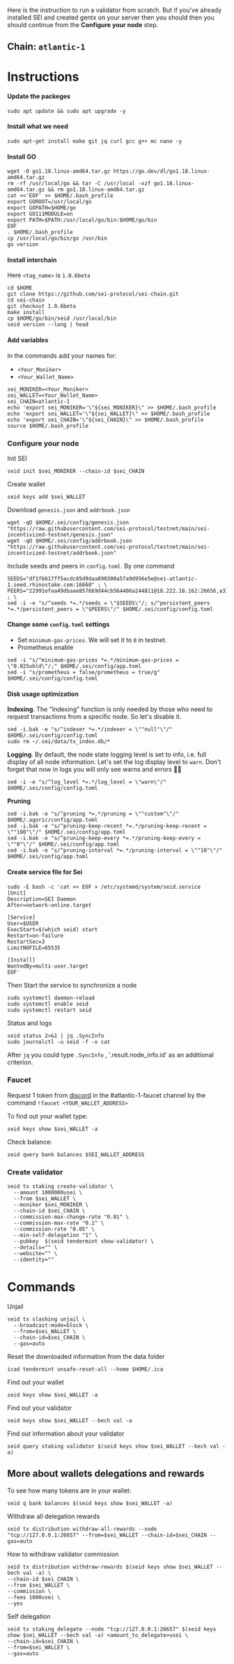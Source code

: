 Here is the instruction to run a validator from scratch. But if you've already installed SEI and created gentx on your server then you should then you should continue from the **Configure your node** step.
## Chain: `atlantic-1`
# Instructions
#### Update the packeges
```
sudo apt update && sudo apt upgrade -y
```
#### Install what we need
```
sudo apt-get install make git jq curl gcc g++ mc nano -y
```
#### Install GO
```
wget -O go1.18.linux-amd64.tar.gz https://go.dev/dl/go1.18.linux-amd64.tar.gz
rm -rf /usr/local/go && tar -C /usr/local -xzf go1.18.linux-amd64.tar.gz && rm go1.18.linux-amd64.tar.gz
cat <<'EOF' >> $HOME/.bash_profile
export GOROOT=/usr/local/go
export GOPATH=$HOME/go
export GO111MODULE=on
export PATH=$PATH:/usr/local/go/bin:$HOME/go/bin
EOF
. $HOME/.bash_profile
cp /usr/local/go/bin/go /usr/bin
go version
```
#### Install **interchain**
Here `<tag_name>` is `1.0.6beta`
```
cd $HOME
git clone https://github.com/sei-protocol/sei-chain.git
cd sei-chain
git checkout 1.0.6beta
make install
cp $HOME/go/bin/seid /usr/local/bin
seid version --long | head
```
#### Add variables
In the commands add your names for:
- `<Your_Moniker>`
- `<Your_Wallet_Name>`
```
sei_MONIKER=<Your_Moniker>
sei_WALLET=<Your_Wallet_Name>
sei_CHAIN=atlantic-1
echo 'export sei_MONIKER='\"${sei_MONIKER}\" >> $HOME/.bash_profile
echo 'export sei_WALLET='\"${sei_WALLET}\" >> $HOME/.bash_profile
echo 'export sei_CHAIN='\"${sei_CHAIN}\" >> $HOME/.bash_profile
source $HOME/.bash_profile
```
### Configure your node
Init SEI
```
seid init $sei_MONIKER --chain-id $sei_CHAIN
```
Create wallet
```
seid keys add $sei_WALLET
```
Download `genesis.json` and `addrbook.json`
```
wget -qO $HOME/.sei/config/genesis.json "https://raw.githubusercontent.com/sei-protocol/testnet/main/sei-incentivized-testnet/genesis.json"
wget -qO $HOME/.sei/config/addrbook.json "https://raw.githubusercontent.com/sei-protocol/testnet/main/sei-incentivized-testnet/addrbook.json"
```
Include seeds and peers in `config.toml`. By one command
```
SEEDS="df1f6617ff5acdc85d9daa890300a57a9d956e5e@sei-atlantic-1.seed.rhinostake.com:16660" ; \
PEERS="22991efaa49dbaae857669d44cb564406a244811@18.222.18.162:26656,a37d65086e78865929ccb7388146fb93664223f7@18.144.13.149:26656,873a358b46b07c0c7c0280397a5ad27954a10633@141.95.175.196:26656,e66f9a9cab4428bfa3a7f32abbedbc684e734a48@185.193.17.129:12656,16225e262a0d38fe73073ab199f583e4a607e471@135.181.59.162:19656,2efd524f097b3fef2d26d0031fda21a72a51a765@38.242.213.174:12656,3b5ae3a1691d4ed24e67d7fe1499bc081c3ad8b0@65.108.131.189:20956,ad6d30dc6805df4f48b49d9013bbb921a5713fa6@20.211.82.153:26656,4e53c634e89f7b7ecff98e0d64a684269403dd78@38.242.235.141:26656,da5f6fcd1cd2ba8c7de8a06fb3ab56ab6a8157cf@38.242.235.142:26656,89e7d8c9eefc1c9a9b3e1faff31c67e0674f9c08@165.227.11.230:26656,94b6fa7ae5554c22e81a81e4a0928c48e41801d8@88.99.3.158:10956,b95aa07e60928fbc5ba7da9b6fe8c51798bd40be@51.250.6.195:26656,94b72206c0b0007494e20e2f9b958cd57e970d48@209.145.50.102:26656,94cf3893ded18bc6e3991d5add88449cd3f6c297@65.108.230.75:26656,82de728de0d663c03a820e570b94adac19c09adf@5.9.80.215:26656,5e1f8ccfa64dfd1c17e3fdac0dbf50f5fcc1acc3@209.126.7.113:26656,6a5113e8412f68bbeab733bb1297a0a38f884f7c@162.55.80.116:26656,7c95b2eec599369bebb8281b960589dc2857548a@164.215.102.44:26656,4bf8aa7b80f4db8a6f2abf5d757c9cab5d3f4d85@188.40.98.169:26656,9e38cf7ccb898632482a09b26ecba3f7e1a9e300@51.75.135.46:26656,641eea8d26c4b3b479b95a2cb4bd04712f3eda29@135.181.249.71:12656,8625abf6079da0e3326b0ad74c9c0e263af39654@137.184.44.146:12656,11c84300b4417af7e6c081f413003176b33b3877@51.75.135.47:26656,8a349512cf1ce179a126cb8762aea955ca1a261f@195.201.243.40:26651,6c27c768936ff8eebde94fe898b54df71f936e48@47.156.153.124:56656,7f037abdf485d02b95e50e9ba481166ddd6d6cae@185.144.99.65:26656,90916e0b118f2c00e90a40a0180b275261b547f2@65.108.72.121:26656,02be57dc6d6491bf272b823afb81f24d61243e1e@141.94.139.233:26656,ed3ec09ab24b8fcf0a36bc80de4b97f1e379d346@38.242.206.198:26656,7caa7add8d8a279e2da67a72700ab2d4540fbc08@34.97.43.89:12656,cce4c3526409ec516107db695233f9b047d52bf6@128.199.59.125:36376,3f6e68bd476a7cd3f491105da50306f8ebb74643@65.21.143.79:21156" ; \
sed -i -e "s/^seeds *=.*/seeds = \"$SEEDS\"/; s/^persistent_peers *=.*/persistent_peers = \"$PEERS\"/" $HOME/.sei/config/config.toml
```
#### Change some `config.toml` settings
- Set `minimum-gas-prices`. We will set it to `0` in testnet.
- Prometheus enable
```
sed -i "s/^minimum-gas-prices *=.*/minimum-gas-prices = \"0.025ubld\"/;" $HOME/.sei/config/app.toml
sed -i "s/prometheus = false/prometheus = true/g" $HOME/.sei/config/config.toml
```
#### Disk usage optimization
**Indexing**. The "Indexing" function is only needed by those who need to request transactions from a specific node. So let's disable it.
```
sed -i.bak -e "s/^indexer *=.*/indexer = \""null"\"/" $HOME/.sei/config/config.toml
sudo rm ~/.sei/data/tx_index.db/*
```
**Logging**. By default, the node state logging level is set to info, i.e. full display of all node information. Let's set the log display level to `warn`. Don't forget that now in logs you will only see warns and errors 🤷‍♂️
```
sed -i -e "s/^log_level *=.*/log_level = \"warn\"/" $HOME/.sei/config/config.toml
```
**Pruning**
```
sed -i.bak -e "s/^pruning *=.*/pruning = \""custom"\"/" $HOME/.agoric/config/app.toml
sed -i.bak -e "s/^pruning-keep-recent *=.*/pruning-keep-recent = \""100"\"/" $HOME/.sei/config/app.toml
sed -i.bak -e "s/^pruning-keep-every *=.*/pruning-keep-every = \""0"\"/" $HOME/.sei/config/app.toml
sed -i.bak -e "s/^pruning-interval *=.*/pruning-interval = \""10"\"/" $HOME/.sei/config/app.toml
```
#### Create service file for Sei
```
sudo -E bash -c 'cat << EOF > /etc/systemd/system/seid.service
[Unit]
Description=SEI Daemon
After=network-online.target

[Service]
User=$USER
ExecStart=$(which seid) start
Restart=on-failure
RestartSec=3
LimitNOFILE=65535

[Install]
WantedBy=multi-user.target
EOF'
```
Then Start the service to synchronize a node
```
sudo systemctl daemon-reload
sudo systemctl enable seid
sudo systemctl restart seid
```
Status and logs
```
seid status 2>&1 | jq .SyncInfo
sudo journalctl -u seid -f -o cat
```
After `jq` you could type `.SyncInfo` , '.result.node_info.id' as an additional criterion.
### Faucet
Request 1 token from [discord](https://discord.gg/SDJ7ky75) in the #atlantic-1-faucet channel by the command `!faucet <YOUR_WALLET_ADDRESS>`

To find out your wallet type:
```
seid keys show $sei_WALLET -a
```
Check balance:
```
seid query bank balances $SEI_WALLET_ADDRESS
```
### Create validator
```
seid tx staking create-validator \
  --amount 1000000usei \
  --from $sei_WALLET \
  --moniker $sei_MONIKER \
  --chain-id $sei_CHAIN \
  --commission-max-change-rate "0.01" \
  --commission-max-rate "0.1" \
  --commission-rate "0.05" \
  --min-self-delegation "1" \
  --pubkey  $(seid tendermint show-validator) \
  --details="" \
  --website="" \
  --identity=""
```
# Commands
Unjail
```
seid tx slashing unjail \
  --broadcast-mode=block \
  --from=$sei_WALLET \
  --chain-id=$sei_CHAIN \
  --gas=auto
```
Reset the downloaded information from the data folder
```
icad tendermint unsafe-reset-all --home $HOME/.ica
```
Find out your wallet
```
seid keys show $sei_WALLET -a
```
Find out your validator
```
seid keys show $sei_WALLET --bech val -a
```
Find out information about your validator
```
seid query staking validator $(seid keys show $sei_WALLET --bech val -a)
```
## More about wallets delegations and rewards
To see how many tokens are in your wallet:
```
seid q bank balances $(seid keys show $sei_WALLET -a)
```
Withdraw all delegation rewards
```
seid tx distribution withdraw-all-rewards --node "tcp://127.0.0.1:26657" --from=$sei_WALLET --chain-id=$sei_CHAIN --gas=auto
```
How to withdraw validator commission
```
seid tx distribution withdraw-rewards $(seid keys show $sei_WALLET --bech val -a) \
--chain-id $sei_CHAIN \
--from $sei_WALLET \
--commission \
--fees 1000usei \
--yes
```
Self delegation
```
seid tx staking delegate --node "tcp://127.0.0.1:26657" $(seid keys show $sei_WALLET --bech val -a) <amount_to_delegate>usei \
--chain-id=$sei_CHAIN \
--from=$sei_WALLET \
--gas=auto
```




